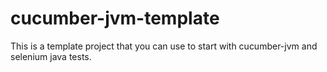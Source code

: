 cucumber-jvm-template
=====================

This is a template project that you can use to start with cucumber-jvm and selenium java tests.


